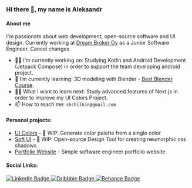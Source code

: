 ### Hi there 👋, my name is Aleksandr

#### About me

I'm passionate about web development, open-source software and UI design. Currently working at [Dream Broker Oy](https://dreambroker.com) as a Junior Software Engineer.
Cancel changes
- 👨‍💻 I’m currently working on: Studying Kotlin and Android Development (Jetpack Compose) in order to support the team developing android project.
- 📖 I’m currently learning: 3D modeling with Blender - [Best Blender Course](https://bestblendercourse.com).
- 👨‍🎓 What I want to learn next: Study advanced features of Next.js in order to improve my UI Colors Project.
- 📫 How to reach me: `shchilkin@gmail.com`

#### Personal projects:
- [UI Colors](https://ui-colors-eight.vercel.app/#50ae6f) - 🚧 WIP: Generate color palette from a single color
- [Soft UI](https://soft-ui.vercel.app/#FAFAFA) - 🚧 WIP: Open-source Design Tool for creating neumorphic css shadows
- [Portfolio Website](https://shchilkin.design) - Simple software engineer portfolio website

#### Social Links:
<div id="badges">
  <a href="https://www.linkedin.com/in/aleksandrshchilkin">
    <img src="https://img.shields.io/badge/LinkedIn-0A66C2?style=for-the-badge&logo=linkedin&logoColor=white" alt="LinkedIn Badge"/>
  </a>
  <a href="https://dribbble.com/AleksandrShchilkin">
    <img src="https://img.shields.io/badge/Dribbble-ea4c89?style=for-the-badge&logo=dribbble&logoColor=white" alt="Dribbble Badge"/>
  </a>
  <a href="https://www.behance.net/AleksandrShchilkin">
    <img src="https://img.shields.io/badge/Behance-1769ff?style=for-the-badge&logo=behance&logoColor=white" alt="Behance Badge"/>
  </a>
</div>

<!--
**CrazyRedKitten/crazyredkitten** is a ✨ _special_ ✨ repository because its `README.md` (this file) appears on your GitHub profile.

Here are some ideas to get you started:

- 🔭 I’m currently working on ...
- 🌱 I’m currently learning ...
- 👯 I’m looking to collaborate on ...
- 🤔 I’m looking for help with ...
- 💬 Ask me about ...
- 📫 How to reach me: ...
- 😄 Pronouns: ...
- ⚡ Fun fact: ...
-->
